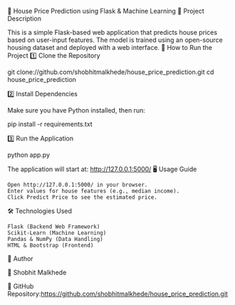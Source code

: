 📌 House Price Prediction using Flask & Machine Learning
📜 Project Description

This is a simple Flask-based web application that predicts house prices based on user-input features. The model is trained using an open-source housing dataset and deployed with a web interface.
🚀 How to Run the Project
1️⃣ Clone the Repository

git clone://github.com/shobhitmalkhede/house_price_prediction.git
cd house_price_prediction

2️⃣ Install Dependencies

Make sure you have Python installed, then run:

pip install -r requirements.txt

3️⃣ Run the Application

python app.py

The application will start at: http://127.0.0.1:5000/
🖥️ Usage Guide

    Open http://127.0.0.1:5000/ in your browser.
    Enter values for house features (e.g., median income).
    Click Predict Price to see the estimated price.


🛠 Technologies Used

    Flask (Backend Web Framework)
    Scikit-Learn (Machine Learning)
    Pandas & NumPy (Data Handling)
    HTML & Bootstrap (Frontend)

📝 Author

👤 Shobhit Malkhede

📌 GitHub Repository:https://github.com/shobhitmalkhede/house_price_prediction.git